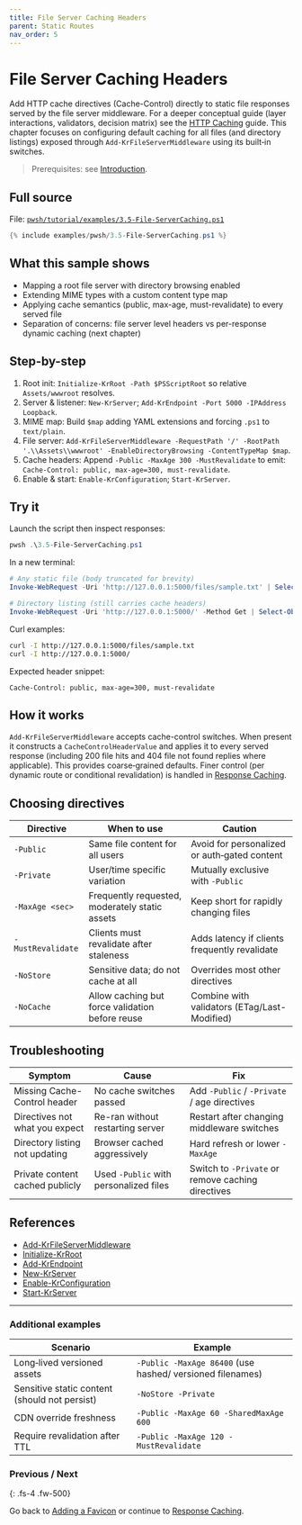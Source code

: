 ```yaml
---
title: File Server Caching Headers
parent: Static Routes
nav_order: 5
---
```


# File Server Caching Headers

Add HTTP cache directives (Cache-Control) directly to static file responses served by the file server middleware.
For a deeper conceptual guide (layer interactions, validators, decision matrix) see the [HTTP Caching](/guides/caching) guide.
This chapter focuses on configuring default caching for all files (and directory listings) exposed through
`Add-KrFileServerMiddleware` using its built‑in switches.

> Prerequisites: see [Introduction][Introduction].

## Full source

File: [`pwsh/tutorial/examples/3.5-File-ServerCaching.ps1`][3.5-File-ServerCaching.ps1]

```powershell
{% include examples/pwsh/3.5-File-ServerCaching.ps1 %}
```

## What this sample shows

- Mapping a root file server with directory browsing enabled
- Extending MIME types with a custom content type map
- Applying cache semantics (public, max-age, must-revalidate) to every served file
- Separation of concerns: file server level headers vs per-response dynamic caching (next chapter)

## Step-by-step

1. Root init: `Initialize-KrRoot -Path $PSScriptRoot` so relative `Assets/wwwroot` resolves.
2. Server & listener: `New-KrServer`; `Add-KrEndpoint -Port 5000 -IPAddress Loopback`.
3. MIME map: Build `$map` adding YAML extensions and forcing `.ps1` to `text/plain`.
4. File server: `Add-KrFileServerMiddleware -RequestPath '/' -RootPath '.\\Assets\\wwwroot' -EnableDirectoryBrowsing -ContentTypeMap $map`.
5. Cache headers: Append `-Public -MaxAge 300 -MustRevalidate` to emit: `Cache-Control: public, max-age=300, must-revalidate`.
6. Enable & start: `Enable-KrConfiguration`; `Start-KrServer`.

## Try it

Launch the script then inspect responses:

```powershell
pwsh .\3.5-File-ServerCaching.ps1
```

In a new terminal:

```powershell
# Any static file (body truncated for brevity)
Invoke-WebRequest -Uri 'http://127.0.0.1:5000/files/sample.txt' | Select-Object -ExpandProperty RawContent | Select-String 'Cache-Control'

# Directory listing (still carries cache headers)
Invoke-WebRequest -Uri 'http://127.0.0.1:5000/' -Method Get | Select-Object -ExpandProperty RawContent | Select-String 'Cache-Control'
```

Curl examples:

```bash
curl -I http://127.0.0.1:5000/files/sample.txt
curl -I http://127.0.0.1:5000/
```

Expected header snippet:

```text
Cache-Control: public, max-age=300, must-revalidate
```

## How it works

`Add-KrFileServerMiddleware` accepts cache-control switches. When present it constructs a `CacheControlHeaderValue`
and applies it to every served response (including 200 file hits and 404 file not found replies where applicable).
This provides coarse‑grained defaults. Finer control (per dynamic route or conditional revalidation) is handled in
[Response Caching](./6.Response-Caching).

## Choosing directives

| Directive          | When to use                                      | Caution                                             |
|--------------------|--------------------------------------------------|-----------------------------------------------------|
| `-Public`          | Same file content for all users                  | Avoid for personalized or auth‑gated content        |
| `-Private`         | User/time specific variation                     | Mutually exclusive with `-Public`                   |
| `-MaxAge <sec>`    | Frequently requested, moderately static assets   | Keep short for rapidly changing files               |
| `-MustRevalidate`  | Clients must revalidate after staleness          | Adds latency if clients frequently revalidate       |
| `-NoStore`         | Sensitive data; do not cache at all              | Overrides most other directives                     |
| `-NoCache`         | Allow caching but force validation before reuse  | Combine with validators (ETag/Last-Modified)        |

## Troubleshooting

| Symptom                          | Cause                                    | Fix                                                    |
|----------------------------------|------------------------------------------|--------------------------------------------------------|
| Missing Cache-Control header     | No cache switches passed                 | Add `-Public` / `-Private` / age directives            |
| Directives not what you expect   | Re-ran without restarting server         | Restart after changing middleware switches             |
| Directory listing not updating   | Browser cached aggressively              | Hard refresh or lower `-MaxAge`                        |
| Private content cached publicly  | Used `-Public` with personalized files   | Switch to `-Private` or remove caching directives      |

## References

- [Add-KrFileServerMiddleware][Add-KrFileServerMiddleware]
- [Initialize-KrRoot][Initialize-KrRoot]
- [Add-KrEndpoint][Add-KrEndpoint]
- [New-KrServer][New-KrServer]
- [Enable-KrConfiguration][Enable-KrConfiguration]
- [Start-KrServer][Start-KrServer]

---

### Additional examples

| Scenario | Example |
|----------|---------|
| Long‑lived versioned assets | `-Public -MaxAge 86400` (use hashed/ versioned filenames) |
| Sensitive static content (should not persist) | `-NoStore -Private` |
| CDN override freshness | `-Public -MaxAge 60 -SharedMaxAge 600` |
| Require revalidation after TTL | `-Public -MaxAge 120 -MustRevalidate` |

### Previous / Next

{: .fs-4 .fw-500}

Go back to [Adding a Favicon][Previous] or continue to [Response Caching][Next].

[3.5-File-ServerCaching.ps1]: /pwsh/tutorial/examples/3.5-File-ServerCaching.ps1
[Add-KrFileServerMiddleware]: /pwsh/cmdlets/Add-KrFileServerMiddleware
[Initialize-KrRoot]: /pwsh/cmdlets/Initialize-KrRoot
[Add-KrEndpoint]: /pwsh/cmdlets/Add-KrEndpoint
[New-KrServer]: /pwsh/cmdlets/New-KrServer
[Enable-KrConfiguration]: /pwsh/cmdlets/Enable-KrConfiguration
[Start-KrServer]: /pwsh/cmdlets/Start-KrServer
[Previous]: ./4.Favicon
[Next]: ./6.Response-Caching
[Introduction]: ../1.introduction/index#prerequisites
